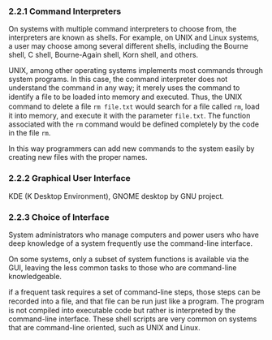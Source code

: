 

### 2.2.1 Command Interpreters

On systems with multiple command interpreters to choose from, the interpreters are known as shells. 
For example, on UNIX and Linux systems, a user may choose among several different shells, including the Bourne shell, C shell, Bourne-Again shell, Korn shell, and others.

UNIX, among other operating systems implements most commands through system programs. 
In this case, the command interpreter does not understand the command in any way; it merely uses the command to identify a ﬁle to be loaded into memory and executed.
Thus, the UNIX command to delete a ﬁle `rm file.txt`
would search for a file called `rm`, load it into memory, and execute it with the parameter `file.txt`.
The function associated with the `rm` command would be defined completely by the code in the file `rm`.

In this way programmers can add new commands to the system easily by creating new files with the proper names.



### 2.2.2 Graphical User Interface

KDE (K Desktop Environment), GNOME desktop by GNU project.


### 2.2.3 Choice of Interface

System administrators who manage computers and power users who have deep knowledge of a system frequently use the command-line interface.

On some systems, only a subset of system functions is available via the GUI, leaving the less common tasks to those who are command-line knowledgeable. 

if a frequent task requires a set of command-line steps, those steps can be recorded into a ﬁle, and that ﬁle can be run just like a program.
The program is not compiled into executable code but rather is interpreted by the command-line interface. 
These shell scripts are very common on systems that are command-line oriented, such as UNIX and Linux.

